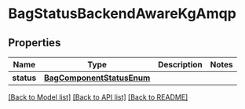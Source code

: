 # BagStatusBackendAwareKgAmqp

## Properties
Name | Type | Description | Notes
------------ | ------------- | ------------- | -------------
**status** | [**BagComponentStatusEnum**](BagComponentStatusEnum.md) |  | 

[[Back to Model list]](../README.md#documentation-for-models) [[Back to API list]](../README.md#documentation-for-api-endpoints) [[Back to README]](../README.md)


